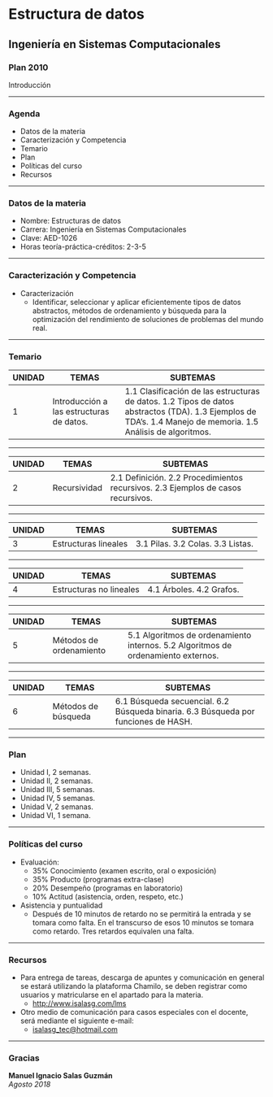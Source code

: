 # Estructura de datos
## Ingeniería en Sistemas Computacionales
### Plan 2010
Introducción

---
### Agenda
- Datos de la materia
- Caracterización y Competencia
- Temario
- Plan
- Políticas del curso
- Recursos

---
### Datos de la materia
- Nombre: Estructuras de datos
- Carrera: Ingeniería en Sistemas Computacionales
- Clave: AED-1026
- Horas teoría-práctica-créditos: 2-3-5

---
### Caracterización y Competencia
- Caracterización
    - Identificar, seleccionar y aplicar eficientemente tipos de datos abstractos, métodos de ordenamiento y búsqueda para la optimización del rendimiento de soluciones de problemas del mundo real.

---
### Temario
UNIDAD | TEMAS | SUBTEMAS
-- | -- | --
1 | Introducción a las estructuras de datos. | 1.1 Clasificación de las estructuras de datos. 1.2 Tipos de datos abstractos (TDA). 1.3 Ejemplos de TDA’s. 1.4 Manejo de memoria. 1.5 Análisis de algoritmos.

---
UNIDAD | TEMAS | SUBTEMAS
-- | -- | --
2 | Recursividad | 2.1 Definición. 2.2 Procedimientos recursivos. 2.3 Ejemplos de casos recursivos.

---
UNIDAD | TEMAS | SUBTEMAS
-- | -- | --
3 | Estructuras lineales | 3.1 Pilas. 3.2 Colas. 3.3 Listas.

---
UNIDAD | TEMAS | SUBTEMAS
-- | -- | --
4 | Estructuras no lineales | 4.1 Árboles. 4.2 Grafos.

---
UNIDAD | TEMAS | SUBTEMAS
-- | -- | --
5 | Métodos de ordenamiento | 5.1 Algoritmos de ordenamiento internos. 5.2 Algoritmos de ordenamiento externos.

---
UNIDAD | TEMAS | SUBTEMAS
-- | -- | --
6 | Métodos de búsqueda | 6.1 Búsqueda secuencial. 6.2 Búsqueda binaria. 6.3 Búsqueda por funciones de HASH.

---
### Plan
- Unidad I, 2 semanas.
- Unidad II, 2 semanas.
- Unidad III, 5 semanas.
- Unidad IV, 5 semanas.
- Unidad V, 2 semanas.
- Unidad VI, 1 semana.

---
### Políticas del curso
- Evaluación:
    - 35% Conocimiento (examen escrito, oral o exposición)
    - 35% Producto (programas extra-clase)
    - 20% Desempeño (programas en laboratorio)
    - 10% Actitud (asistencia, orden, respeto, etc.)
- Asistencia y puntualidad
    - Después de 10 minutos de retardo no se permitirá la entrada y se tomara como falta. En el transcurso de esos 10 minutos se tomara como retardo. Tres retardos equivalen una falta.

---
### Recursos
- Para entrega de tareas, descarga de apuntes y comunicación en general se estará utilizando la plataforma Chamilo, se deben registrar como usuarios y matricularse en el apartado para la materia.
    - http://www.isalasg.com/lms
- Otro medio de comunicación para casos especiales con el docente, será mediante el siguiente e-mail:
    - isalasg_tec@hotmail.com

---
### Gracias
**Manuel Ignacio Salas Guzmán**  
*Agosto 2018*
